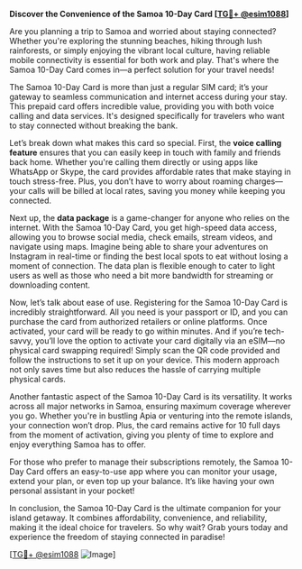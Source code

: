 **Discover the Convenience of the Samoa 10-Day Card [[TG💪+ @esim1088](https://t.me/s/esim1088)]**

Are you planning a trip to Samoa and worried about staying connected? Whether you're exploring the stunning beaches, hiking through lush rainforests, or simply enjoying the vibrant local culture, having reliable mobile connectivity is essential for both work and play. That's where the Samoa 10-Day Card comes in—a perfect solution for your travel needs!

The Samoa 10-Day Card is more than just a regular SIM card; it’s your gateway to seamless communication and internet access during your stay. This prepaid card offers incredible value, providing you with both voice calling and data services. It's designed specifically for travelers who want to stay connected without breaking the bank.

Let’s break down what makes this card so special. First, the **voice calling feature** ensures that you can easily keep in touch with family and friends back home. Whether you're calling them directly or using apps like WhatsApp or Skype, the card provides affordable rates that make staying in touch stress-free. Plus, you don’t have to worry about roaming charges—your calls will be billed at local rates, saving you money while keeping you connected.

Next up, the **data package** is a game-changer for anyone who relies on the internet. With the Samoa 10-Day Card, you get high-speed data access, allowing you to browse social media, check emails, stream videos, and navigate using maps. Imagine being able to share your adventures on Instagram in real-time or finding the best local spots to eat without losing a moment of connection. The data plan is flexible enough to cater to light users as well as those who need a bit more bandwidth for streaming or downloading content.

Now, let’s talk about ease of use. Registering for the Samoa 10-Day Card is incredibly straightforward. All you need is your passport or ID, and you can purchase the card from authorized retailers or online platforms. Once activated, your card will be ready to go within minutes. And if you’re tech-savvy, you’ll love the option to activate your card digitally via an eSIM—no physical card swapping required! Simply scan the QR code provided and follow the instructions to set it up on your device. This modern approach not only saves time but also reduces the hassle of carrying multiple physical cards.

Another fantastic aspect of the Samoa 10-Day Card is its versatility. It works across all major networks in Samoa, ensuring maximum coverage wherever you go. Whether you're in bustling Apia or venturing into the remote islands, your connection won’t drop. Plus, the card remains active for 10 full days from the moment of activation, giving you plenty of time to explore and enjoy everything Samoa has to offer.

For those who prefer to manage their subscriptions remotely, the Samoa 10-Day Card offers an easy-to-use app where you can monitor your usage, extend your plan, or even top up your balance. It’s like having your own personal assistant in your pocket!

In conclusion, the Samoa 10-Day Card is the ultimate companion for your island getaway. It combines affordability, convenience, and reliability, making it the ideal choice for travelers. So why wait? Grab yours today and experience the freedom of staying connected in paradise! 

[[TG💪+ @esim1088](https://t.me/s/esim1088) ![Image](https://i.postimg.cc/Y0z9fWf4/image.png)]